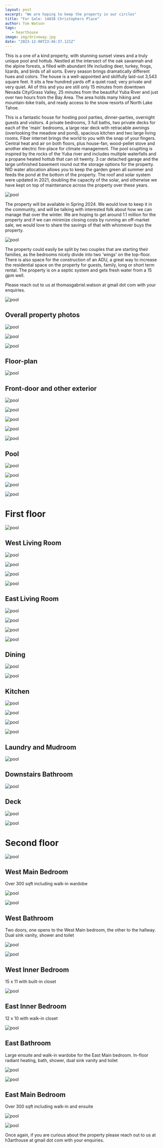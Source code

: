 ```yaml
---
layout: post
excerpt: "We are hoping to keep the property in our circles"
title: "For Sale: 14838 Christophers Place"
author: Tom Watson
tags: 
   - hearthouse
image: img/driveway.jpg
date: "2023-12-08T23:46:37.121Z"
---
```


This is a one of a kind property, with stunning sunset views and a truly unique pool and hottub. Nestled at the intersect of the oak savannah and the alpine forests, a filled with abundant life including deer, turkey, frogs, lizards, and birds of all sorts. Every season brings dramatically different hues and colors. The house is a well-appointed and skillfully laid-out 3,543 square feet. It sits a few hundred yards off a quiet road; very private and very quiet. All of this and you are still only 15 minutes from downtown Nevada City/Grass Valley, 25 minutes from the beautiful Yuba River and just over two hours from the Bay Area. The area holds many hiking and mountain-bike trails, and ready access to the snow resorts of North Lake Tahoe.

This is a fantastic house for hosting pool parties, dinner-parties, overnight guests and visitors. 4 private bedrooms, 3 full baths, two private decks for each of the 'main' bedrooms, a large rear deck with retracable awnings (overlooking the meadow and pond), spacious kitchen and two large living rooms. Fiber internet brings the world to you with the snap of your fingers. Central heat and air on both floors, plus house-fan, wood-pellet stove and another electric fire-place for climate management. The pool scuplting is inspired by the rocks of the Yuba river and includes multiple waterfalls and a propane heated hottub that can sit twenty. 3 car detached garage and the large unfinished basement round out the storage options for the property. NID water allocation allows you to keep the garden green all summer and feeds the pond at the bottom of the property. The roof and solar system were updated in 2021, doubling the capacity of the solar, and otherwise we have kept on top of maintenance across the property over these years.

![pool](img/party-sunset.jpg)

The property will be available in Spring 2024. We would love to keep it in the community, and will be talking with interested folk about how we can manage that over the winter. We are hoping to get around 1.1 million for the property and if we can minimize closing costs by running an off-market sale, we would love to share the savings of that with whomever buys the property.

![pool](img/pond-sunset2.jpg)

The property could easily be split by two couples that are starting their families, as the bedrooms nicely divide into two 'wings' on the top-floor. There is also space for the construction of an ADU, a great way to increase the residential space on the property for guests, family, long or short term rental. The property is on a septic system and gets fresh water from a 15 gpm well.

Please reach out to us at thomasgabriel.watson at gmail dot com with your enquiries.

![pool](img/sunset7.jpg)

## Overall property photos

![pool](img/aerial-from-jeffery.jpg)

![pool](img/aerialFromPond.jpg)

![pool](img/aerialTopDown.jpg)

## Floor-plan

![pool](img/floor-plan-both.jpg)

## Front-door and other exterior

![pool](img/front-door.jpg)

![pool](img/turkey.jpg)

![pool](img/pond1.jpg)

![pool](img/pond2.jpg)

![pool](img/house-from-meadow.jpg)

## Pool

![pool](img/pool-from-deck2.jpg)

![pool](img/pool1.jpg)

![pool](img/pool2.jpg)

![pool](img/the-jump.jpg)

# First floor

![pool](img/floor-plan-downstairs.jpg)

## West Living Room

![pool](img/west-living-room-4.jpg)

![pool](img/west-living-room1.jpg)

![pool](img/west-living-room2.jpg)

![pool](img/west-living-room3.jpg)

## East Living Room

![pool](img/east-living4.jpg)

![pool](img/east-living1.jpg)

![pool](img/east-living2.jpg)

![pool](img/east-living3.jpg)

## Dining

![pool](img/dining2.jpg)

![pool](img/dining1.jpg)

## Kitchen

![pool](img/kitchen2.jpg)

![pool](img/kitchen1.jpg)

![pool](img/kitchen3.jpg)

![pool](img/kitchen4.jpg)

## Laundry and Mudroom

![pool](img/laundry.jpg)

## Downstairs Bathroom

![pool](img/downstairs-bathroom.jpg)

## Deck

![pool](img/deck2.jpg)

![pool](img/deck1.jpg)

# Second floor

![pool](img/floor-plan-upstairs.jpg)

## West Main Bedroom

Over 300 sqft including walk-in wardobe

![pool](img/west-main1.jpg)

![pool](img/west-deck.jpg)

## West Bathroom

Two doors, one opens to the West Main bedroom, the other to the hallway. Dual sink vanity, shower and toilet

![pool](img/west-bathroom1.jpg)

![pool](img/west-bathroom2.jpg)

## West Inner Bedroom

15 x 11 with built-in closet

![pool](img/west-inner1.jpg)

## East Inner Bedroom

12 x 10 with walk-in closet

![pool](img/east-inner1.jpg)

## East Bathroom

Large ensuite and walk-in wardobe for the East Main bedroom. In-floor radiant heating, bath, shower, dual sink vanity and toilet

![pool](img/east-bathroom1.jpg)

![pool](img/east-bathroom2.jpg)

## East Main Bedroom

Over 300 sqft including walk-in and ensuite

![pool](img/east-bedroom1.jpg)

![pool](img/east-bedroom2.jpg)

Once again, if you are curious about the property please reach out to us at h3arthouse at gmail dot com with your enquiries.
